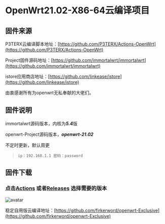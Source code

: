# OpenWrt21.02-X86-64云编译项目

## 固件来源

P3TERX云编译脚本地址：[https://github.com/P3TERX/Actions-OpenWrt](https://github.com/P3TERX/Actions-OpenWrt)

Project固件源码地址：[https://github.com/immortalwrt/immortalwrt](https://github.com/immortalwrt/immortalwrt)

istore应用商店地址：[https://github.com/linkease/istore](https://github.com/linkease/istore)

由衷感谢所有为openwrt无私奉献的大佬们。

## 固件说明

immortalwrt源码版本，内核为***5.4***版

openwrt-Project源码版本，***openwrt-21.02***

不定时更新，默认周更

> `ip：192.168.1.1 密码：password`

## 固件下载

### 点击[Actions](https://github.com/firkerword/openwrt-Project/actions/workflows/openwrt-Project.yml) 或者[Releases](https://github.com/firkerword/openwrt-Project/releases) 选择需要的版本
![avatar](https://raw.githubusercontent.com/firkerword/openwrt-stable-version/main/boc/c.png)


稳定自用版云编译地址：[https://github.com/firkerword/openwrt-Exclusive](https://github.com/firkerword/openwrt-Exclusive)

